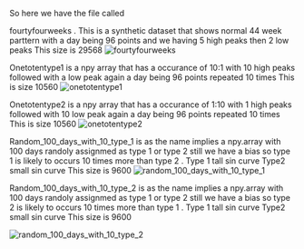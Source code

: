 So here we have the file called 

fourtyfourweeks . This is a synthetic dataset that shows normal 44 week parttern with a day being
96 points and we having 5 high peaks then 2 low peaks
This size is 29568
![fourtyfourweeks](https://github.com/user-attachments/assets/96832c78-c1d8-451c-a15b-f386093326ab)

Onetotentype1 is a npy array that has a occurance of 10:1 with 10 high peaks followed with a low peak again a day 
being 96 points repeated 10 times
This is size 10560
![onetotentype1](https://github.com/user-attachments/assets/9466b8fa-ac55-4aca-9d8e-dc8068ee69ce)

Onetotentype2 is a npy array that has a occurance of 1:10 with 1 high peaks followed with 10 low peak again a day 
being 96 points repeated 10 times
This is size 10560
![onetotentype2](https://github.com/user-attachments/assets/4b239dbd-6885-4e7f-b14d-d89cec3a99b3)

Random_100_days_with_10_type_1 is as the name implies a npy.array with 100 days randoly assignmed as type 1 or type 2 still
we have a bias so type 1 is likely to occurs 10 times more than type 2 . Type 1 tall sin curve Type2 small sin curve
This size is 9600
![random_100_days_with_10_type_1](https://github.com/user-attachments/assets/deeebcf9-3276-4729-89fb-5ae99886ee48)

Random_100_days_with_10_type_2 is as the name implies a npy.array with 100 days randoly assignmed as type 1 or type 2 still we have a bias so type 2 is likely to occurs 10 times more than type 1 . Type 1 tall sin curve Type2 small sin curve
This size is 9600

![random_100_days_with_10_type_2](https://github.com/user-attachments/assets/8deb4346-93cb-40bc-b89b-6382207f5fd1)
